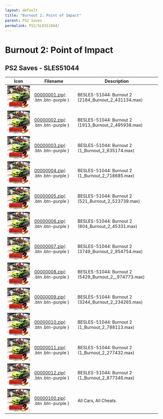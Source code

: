 ```yaml
---
layout: default
title: "Burnout 2: Point of Impact"
parent: PS2 Saves
permalink: PS2/SLES51044/
---
```

# Burnout 2: Point of Impact

## PS2 Saves - SLES51044

| Icon | Filename | Description |
|------|----------|-------------|
| ![Burnout 2: Point of Impact](icon0.png) | [00000001.zip](00000001.zip){: .btn .btn-purple } | BESLES-51044: Burnout 2 (2184_Burnout_2_431134.max) |
| ![Burnout 2: Point of Impact](icon0.png) | [00000002.zip](00000002.zip){: .btn .btn-purple } | BESLES-51044: Burnout 2 (1913_Burnout_2_495938.max) |
| ![Burnout 2: Point of Impact](icon0.png) | [00000003.zip](00000003.zip){: .btn .btn-purple } | BESLES-51044: Burnout 2 (1_Burnout_2_635174.max) |
| ![Burnout 2: Point of Impact](icon0.png) | [00000004.zip](00000004.zip){: .btn .btn-purple } | BESLES-51044: Burnout 2 (1_Burnout_2_718685.max) |
| ![Burnout 2: Point of Impact](icon0.png) | [00000005.zip](00000005.zip){: .btn .btn-purple } | BESLES-51044: Burnout 2 (521_Burnout_2_523739.max) |
| ![Burnout 2: Point of Impact](icon0.png) | [00000006.zip](00000006.zip){: .btn .btn-purple } | BESLES-51044: Burnout 2 (804_Burnout_2_45331.max) |
| ![Burnout 2: Point of Impact](icon0.png) | [00000007.zip](00000007.zip){: .btn .btn-purple } | BESLES-51044: Burnout 2 (3749_Burnout_2_954754.max) |
| ![Burnout 2: Point of Impact](icon0.png) | [00000008.zip](00000008.zip){: .btn .btn-purple } | BESLES-51044: Burnout 2 (5429_Burnout_2__974773.max) |
| ![Burnout 2: Point of Impact](icon0.png) | [00000009.zip](00000009.zip){: .btn .btn-purple } | BESLES-51044: Burnout 2 (3244_Burnout_2_234265.max) |
| ![Burnout 2: Point of Impact](icon0.png) | [00000010.zip](00000010.zip){: .btn .btn-purple } | BESLES-51044: Burnout 2 (1_Burnout_2_788113.max) |
| ![Burnout 2: Point of Impact](icon0.png) | [00000011.zip](00000011.zip){: .btn .btn-purple } | BESLES-51044: Burnout 2 (1_Burnout_2_277432.max) |
| ![Burnout 2: Point of Impact](icon0.png) | [00000012.zip](00000012.zip){: .btn .btn-purple } | BESLES-51044: Burnout 2 (1_Burnout_2_877346.max) |
| ![Burnout 2: Point of Impact](icon0.png) | [00000100.zip](00000100.zip){: .btn .btn-purple } | All Cars, All Cheats. |
